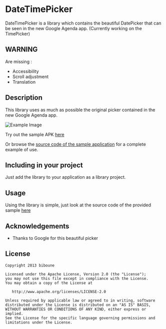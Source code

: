 DateTimePicker  
==================

DateTimePicker is a library which contains the beautiful DatePicker that can be seen in the new Google Agenda app. (Currently working on the TimePicker)

WARNING
-------------------------

Are missing :

* Accessibility
* Scroll adjustment
* Translation

Description
-------------------------

This library uses as much as possible the original picker contained in the new Google Agenda app.

![Example Image][1]

Try out the sample APK [here][2]

Or browse the [source code of the sample application][3] for a complete example of use.

Including in your project
-------------------------

Just add the library to your application as a library project.

Usage
---------

Using the library is simple, just look at the source code of the provided sample [here][4]


Acknowledgements
--------------------

* Thanks to Google for this beautiful picker

License
-----------

    Copyright 2013 biboune

    Licensed under the Apache License, Version 2.0 (the "License");
    you may not use this file except in compliance with the License.
    You may obtain a copy of the License at

       http://www.apache.org/licenses/LICENSE-2.0

    Unless required by applicable law or agreed to in writing, software
    distributed under the License is distributed on an "AS IS" BASIS,
    WITHOUT WARRANTIES OR CONDITIONS OF ANY KIND, either express or implied.
    See the License for the specific language governing permissions and
    limitations under the License.
	
	
	

 [1]: https://raw.github.com/biboune/datetimepicker/master/graphics/img1.png
 [2]: https://raw.github.com/biboune/datetimepicker/master/datetimepicker-sample.apk
 [3]: https://github.com/biboune/datetimepicker/tree/master/datetimepicker-sample
 [4]: https://github.com/biboune/datetimepicker/blob/master/datetimepicker-sample/src/com/fourmob/datetimepicker/sample/MainActivity.java
